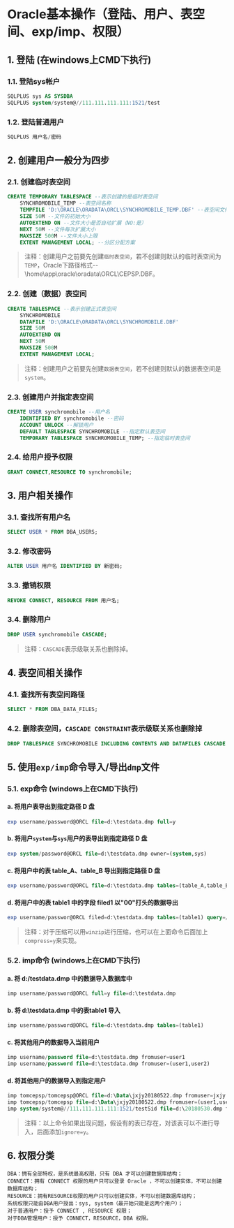 # Oracle基本操作（登陆、用户、表空间、exp/imp、权限）
## 1. 登陆 (在windows上CMD下执行)
### 1.1. 登陆sys帐户
```sql
SQLPLUS sys AS SYSDBA
SQLPLUS system/system@//111.111.111.111:1521/test
```
### 1.2. 登陆普通用户
```sql
SQLPLUS 用户名/密码
```
## 2. 创建用户一般分为四步
### 2.1. 创建临时表空间
```sql
CREATE TEMPORARY TABLESPACE --表示创建的是临时表空间
	SYNCHROMOBILE_TEMP --表空间名称
	TEMPFILE 'D:\ORACLE\ORADATA\ORCL\SYNCHROMOBILE_TEMP.DBF' --表空间文件（以下简称“文件”）存放位置
	SIZE 50M --文件的初始大小
	AUTOEXTEND ON --文件大小是否自动扩展（NO:是）
	NEXT 50M --文件每次扩展大小
	MAXSIZE 500M --文件大小上限
	EXTENT MANAGEMENT LOCAL; --分区分配方案
```
>注释：创建用户之前要先创建`临时表空间`，若不创建则默认的临时表空间为`TEMP`，Oracle下路径格式--\home\app\oracle\oradata\ORCL\CEPSP.DBF。
### 2.2. 创建（数据）表空间
```sql
CREATE TABLESPACE --表示创建正式表空间
	SYNCHROMOBILE 
	DATAFILE 'D:\ORACLE\ORADATA\ORCL\SYNCHROMOBILE.DBF' 
	SIZE 50M 
	AUTOEXTEND ON 
	NEXT 50M 
	MAXSIZE 500M 
	EXTENT MANAGEMENT LOCAL;
```
>注释：创建用户之前要先创建`数据表空间`，若不创建则默认的数据表空间是`system`。
### 2.3. 创建用户并指定表空间
```sql
CREATE USER synchromobile --用户名
	IDENTIFIED BY synchromobile --密码
	ACCOUNT UNLOCK --解锁用户
	DEFAULT TABLESPACE SYNCHROMOBILE --指定默认表空间
	TEMPORARY TABLESPACE SYNCHROMOBILE_TEMP; --指定临时表空间
```
### 2.4. 给用户授予权限
```sql
GRANT CONNECT,RESOURCE TO synchromobile;
```
## 3. 用户相关操作
### 3.1. 查找所有用户名
```sql
SELECT USER * FROM DBA_USERS;
```
### 3.2. 修改密码
```sql
ALTER USER 用户名 IDENTIFIED BY 新密码;
```
### 3.3. 撤销权限
```sql
REVOKE CONNECT, RESOURCE FROM 用户名;
```
### 3.4. 删除用户
```sql
DROP USER synchromobile CASCADE;
```
>注释：`CASCADE`表示级联关系也删除掉。
## 4. 表空间相关操作
### 4.1. 查找所有表空间路径
```sql
SELECT * FROM DBA_DATA_FILES;
```
### 4.2. 删除表空间，`CASCADE CONSTRAINT`表示级联关系也删除掉
```sql
DROP TABLESPACE SYNCHROMOBILE INCLUDING CONTENTS AND DATAFILES CASCADE CONSTRAINT;
```
## 5. 使用`exp/imp`命令导入/导出`dmp`文件
### 5.1. exp命令 (windows上在CMD下执行)
#### a. 将用户表导出到指定路径 D 盘
```sql
exp username/password@ORCL file=d:\testdata.dmp full=y
```
#### b. 将用户`system`与`sys`用户的表导出到指定路径 D 盘
```sql
exp system/password@ORCL file=d:\testdata.dmp owner=(system,sys)
```
#### c. 将用户中的表 table_A、table_B 导出到指定路径 D 盘
```sql
exp username/password@ORCL file=d:\testdata.dmp tables=(table_A,table_B)
```
#### d. 将用户中的表 table1 中的字段 filed1 以"00"打头的数据导出
```sql
exp username/passwor@ORCL filed=d:\testdata.dmp tables=(table1) query=/" where filed1 like '00%'/"
```
>注释：对于压缩可以用`winzip`进行压缩，也可以在上面命令后面加上`compress=y`来实现。
### 5.2. imp命令 (windows上在CMD下执行)
#### a. 将 d:/testdata.dmp 中的数据导入数据库中
```sql
imp username/password@ORCL full=y file=d:\testdata.dmp
```
#### b. 将 d:\testdata.dmp 中的表table1 导入
```sql
imp username/password@ORCL file=d:\testdata.dmp tables=(table1)
```
#### c. 将其他用户的数据导入当前用户
```sql
imp username/password file=d:\testdata.dmp fromuser=user1
imp username/password file=d:\testdata.dmp fromuser=(user1,user2)
```
#### d. 将其他用户的数据导入到指定用户
```sql
imp tomcepsp/tomcepsp@ORCL file=d:\Data\jxjy20180522.dmp fromuser=jxjy touser=tomcepsp
imp tomcepsp/tomcepsp file=d:\Data\jxjy20180522.dmp fromuser=(user1,user2) touser=(user3,user4)
imp system/system@//111.111.111.111:1521/testSid file=d:\20180530.dmp fromuser=test1 touser=test2
```
>注释：以上命令如果出现问题，假设有的表已存在，对该表可以不进行导入，后面添加`ignore=y`。
## 6. 权限分类
	DBA：拥有全部特权，是系统最高权限，只有 DBA 才可以创建数据库结构；
	CONNECT：拥有 CONNECT 权限的用户只可以登录 Oracle ，不可以创建实体，不可以创建数据库结构；
	RESOURCE：拥有RESOURCE权限的用户只可以创建实体，不可以创建数据库结构；
	系统权限只能由DBA用户授出：sys, system（最开始只能是这两个用户）；
	对于普通用户：授予 CONNECT , RESOURCE 权限；
	对于DBA管理用户：授予 CONNECT，RESOURCE，DBA 权限。
